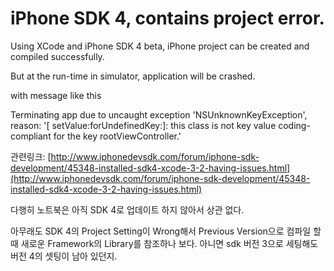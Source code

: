 # iPhone SDK 4, contains project error.

Using XCode and iPhone SDK 4 beta, iPhone project can be created and compiled successfully.

But at the run-time in simulator, application will be crashed.

with message like this

Terminating app due to uncaught exception 'NSUnknownKeyException', reason: '[ setValue:forUndefinedKey:]: this class is not key value coding-compliant for the key rootViewController.'

관련링크: [http://www.iphonedevsdk.com/forum/iphone-sdk-development/45348-installed-sdk4-xcode-3-2-having-issues.html](http://www.iphonedevsdk.com/forum/iphone-sdk-development/45348-installed-sdk4-xcode-3-2-having-issues.html)

다행히 노트북은 아직 SDK 4로 업데이트 하지 않아서 상관 없다.

아무래도 SDK 4의 Project Setting이 Wrong해서 Previous Version으로 컴파일 할 때 새로운 Framework의 Library를 참조하나 보다. 아니면 sdk 버전 3으로 세팅해도 버전 4의 셋팅이 남아 있던지.
